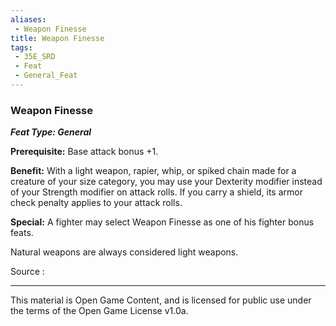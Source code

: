 ```yaml
---
aliases:
 - Weapon Finesse
title: Weapon Finesse
tags: 
 - 35E_SRD
 - Feat
 - General_Feat
---
```

### Weapon Finesse 
***Feat Type: General***

**Prerequisite:** Base attack bonus +1.

**Benefit:** With a light weapon, rapier, whip, or spiked chain made for
a creature of your size category, you may use your Dexterity modifier
instead of your Strength modifier on attack rolls. If you carry a
shield, its armor check penalty applies to your attack rolls.

**Special:** A fighter may select Weapon Finesse as one of his fighter
bonus feats.

Natural weapons are always considered light weapons.


Source :



---



This material is Open Game Content, and is licensed for public use under the terms of the Open Game License v1.0a.

